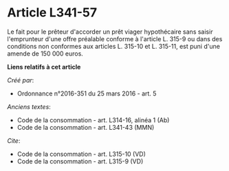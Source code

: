 # Article L341-57

Le fait pour le prêteur d'accorder un prêt viager hypothécaire sans saisir l'emprunteur d'une offre préalable conforme à
l'article L. 315-9 ou dans des conditions non conformes aux articles L. 315-10 et L. 315-11, est puni d'une amende de 150 000
euros.

**Liens relatifs à cet article**

_Créé par_:

  - Ordonnance n°2016-351 du 25 mars 2016 - art. 5

_Anciens textes_:

  - Code de la consommation - art. L314-16, alinéa 1 (Ab)
  - Code de la consommation - art. L341-43 (MMN)

_Cite_:

  - Code de la consommation - art. L315-10 (VD)
  - Code de la consommation - art. L315-9 (VD)
